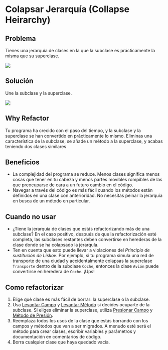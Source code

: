 # Colapsar Jerarquía (Collapse Heirarchy)

## Problema

Tienes una jerarquía de clases en la que la subclase es prácticamente la misma que su superclase.

![](https://refactoring.guru/images/refactoring/diagrams/Collapse%20Hierarchy%20-%20Before.png?id=e95d97b3a9d564fbdba5ec0b76748f88https://refactoring.guru/images/refactoring/diagrams/Move%20Field%20-%20Before.png?id=b58c81b01a0c4ef8659f92cc64fa51a)

## Solución

Une la subclase y la superclase.

![](https://refactoring.guru/images/refactoring/diagrams/Collapse%20Hierarchy%20-%20After.png?id=db86997e7b68eaac829168048cd02a8bhttps://refactoring.guru/images/refactoring/diagrams/Move%20Field%20-%20After.png?id=d7c21af94ec9df17575373bae745e96)

## Why Refactor

Tu programa ha crecido con el paso del tiempo, y la subclase y la superclase se han convertido en prácticamente lo mismo. Eliminas una característica de la subclase, se añade un método a la superclase, y acabas teniendo dos clases similares 

## Beneficios

* La complejidad del programa se reduce. Menos clases significa menos cosas que tener en tu cabeza y menos partes movibles rompibles de las que preocuparse de cara a un futuro cambio en el código.
* Navegar a través del código es más fácil cuando los métodos están definidos en una clase con anterioridad. No necesitas peinar la jerarquía en busca de un método en particular.

## Cuando no usar

* ¿Tiene la jerarquía de clases que estás refactorizando más de una subclase? En el caso positivo, después de que la refactorización esté completa, las subclases restantes deben convertirse en herederas de la clase donde se ha colapsado la jerarquía.
* Ten en cuenta que esto puede llevar a violaciones del *Principio de sustitución de Liskov*. Por ejemplo, si tu programa simula una red de transporte de una ciudad y accidentalmente colapsas la superclase `Transporte` dentro de la subclase `Coche`, entonces la clase `Avión` puede convertirse en heredera de `Coche`. ¡Ups!

## Como refactorizar

1. Elige qué clase es más fácil de borrar: la superclase o la subclase.
2. Usa [Levantar Campo](./PullUpField.md) y [Levantar Método](./PullUpMethod.md) si decides ocuparte de la subclase. Si eliges eliminar la superclase, utiliza [Presionar Campo](./PushDownField.md) y [Método de Presión](./PushDownMethod.md).
3. Reemplaza todos los usos de la clase que estás borrando con los campos y métodos que van a ser migrados. A menudo esté será el método para crear clases, escribir variables y parámetros y documentación en comentarios de código.
4. Borra cualquier clase que haya quedado vacía.
